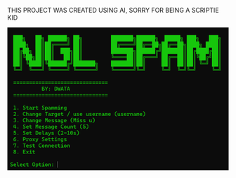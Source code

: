 THIS PROJECT WAS CREATED USING AI, SORRY FOR BEING A SCRIPTIE KID


![image alt](https://github.com/J3s-hh/Ngl-Spammer/blob/main/Screenshot%202025-06-10%20202116.png?raw=true)

